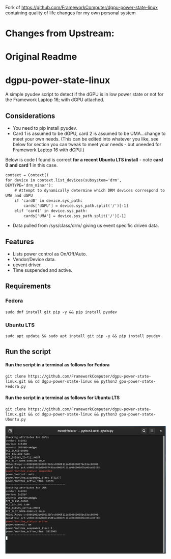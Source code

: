 Fork of https://github.com/FrameworkComputer/dgpu-power-state-linux containing quality of life changes for my own personal system

# Changes from Upstream:



# Original Readme

# dgpu-power-state-linux
A simple pyudev script to detect if the dGPU is in low power state or not for the Framework Laptop 16; with dGPU attached.

## Considerations

- You need to pip install pyudev.
- Card 1 is assumed to be dGPU, card 2 is assumed to be UMA...change to meet your own needs.
(This can be edited into whatever you like, see below for section you can tweak to meet your needs - but uneeded for Framework Laptop 16 with dGPU.)

Below is code I found is correct **for a recent Ubuntu LTS install** - note **card 0 and card 1** in this case.
```
context = Context()
for device in context.list_devices(subsystem='drm', DEVTYPE='drm_minor'):
    # Attempt to dynamically determine which DRM devices correspond to UMA and dGPU
    if 'card0' in device.sys_path:
        cards['dGPU'] = device.sys_path.split('/')[-1]
    elif 'card1' in device.sys_path:
        cards['UMA'] = device.sys_path.split('/')[-1]
```

- Data pulled from /sys/class/drm/ giving us event specific driven data.

## Features

- Lists power control as On/Off/Auto.
- Vendor/Device data.
- uevent driver.
- Time suspended and active.

## Requirements

### Fedora

```
sudo dnf install git pip -y && pip install pyudev
```

### Ubuntu LTS

```
sudo apt update && sudo apt install git pip -y && pip install pyudev
```

## Run the script

#### Run the script in a terminal as follows for Fedora

```
git clone https://github.com/FrameworkComputer/dgpu-power-state-linux.git && cd dgpu-power-state-linux && python3 gpu-power-state-Fedora.py
```

#### Run the script in a terminal as follows for Ubuntu LTS

```
git clone https://github.com/FrameworkComputer/dgpu-power-state-linux.git && cd dgpu-power-state-linux && python3 gpu-power-state-Ubuntu.py
```

![Power state for dGPU](https://raw.githubusercontent.com/FrameworkComputer/dgpu-power-state-linux/main/dgpu-uma.png "Power state for dGPU")
